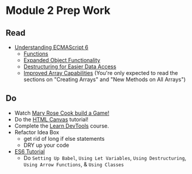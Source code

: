 # Module 2 Prep Work

## Read

- [Understanding ECMAScript 6](https://leanpub.com/understandinges6/read)
  - [Functions](https://leanpub.com/understandinges6/read#leanpub-auto-functions)
  - [Expanded Object Functionality](https://leanpub.com/understandinges6/read#leanpub-auto-expanded-object-functionality)
  - [Destructuring for Easier Data Access](https://leanpub.com/understandinges6/read#leanpub-auto-destructuring-for-easier-data-access)
  - [Improved Array Capabilities](https://leanpub.com/understandinges6/read#leanpub-auto-improved-array-capabilities) (You're only expected to read the sections on "Creating Arrays" and "New Methods on All Arrays")

## Do
- Watch [Mary Rose Cook build a Game!](https://vimeo.com/105955605)
- Do the [HTML Canvas](https://developer.mozilla.org/en-US/docs/Web/API/Canvas_API/Tutorial) tutorial!
- Complete the [Learn DevTools](https://www.codeschool.com/courses/discover-devtools) course.
- Refactor Idea Box 
  - get rid of long if else statements 
  - DRY up your code 
- [ES6 Tutorial](http://ccoenraets.github.io/es6-tutorial/)
  - Do `Setting Up Babel`, `Using Let Variables`, `Using Destructuring`, `Using Arrow Functions`, & `Using Classes`
